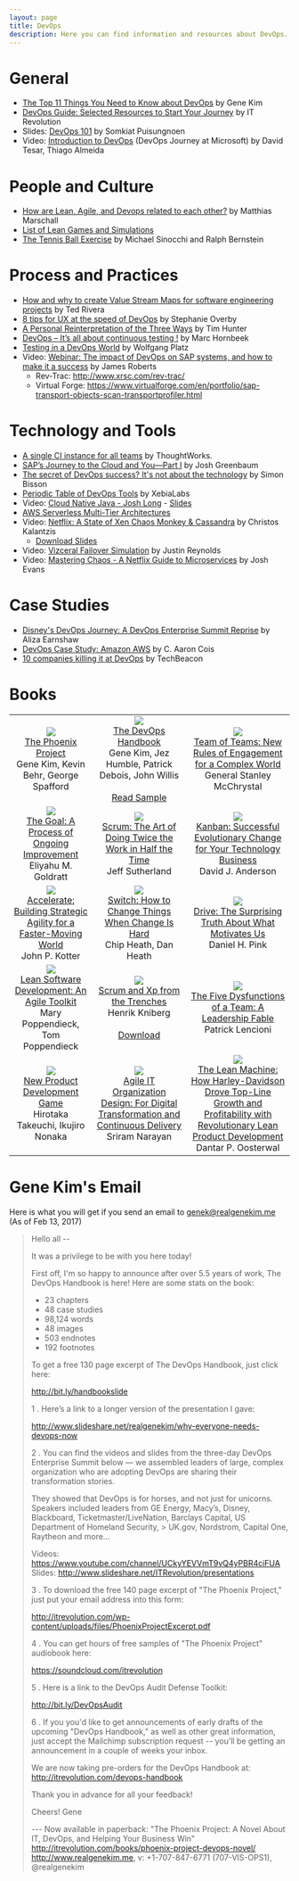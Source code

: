 ```yaml
---
layout: page
title: DevOps
description: Here you can find information and resources about DevOps.
---
```


# General

- [The Top 11 Things You Need to Know about DevOps](http://images.itrevolution.com/documents/Top_11_DevOps_01_2015.pdf) by Gene Kim
- [DevOps Guide: Selected Resources to Start Your Journey](https://dl.orangedox.com/devops-guide-v1) by IT Revolution
- Slides: [DevOps 101](https://www.slideshare.net/up1/devops-101-64995386) by Somkiat Puisungnoen
- Video: [Introduction to DevOps](https://channel9.msdn.com/Series/DevOps-Fundamentals/Introduction-to-DevOps) (DevOps Journey at Microsoft) by David Tesar, Thiago Almeida

# People and Culture

- [How are Lean, Agile, and Devops related to each other?](http://www.agileweboperations.com/lean-agile-devops-related) by Matthias Marschall
- [List of Lean Games and Simulations](http://www.leansimulations.org/p/huge-list-of-free-lean-games.html)
- [The Tennis Ball Exercise](http://leaninsider.productivitypress.com/2008/12/tennis-ball-exercise.html) by Michael Sinocchi and Ralph Bernstein

# Process and Practices

- [How and why to create Value Stream Maps for software engineering projects](https://www.ibm.com/developerworks/rational/library/10/howandwhytocreatevaluestreammapsforswengineerprojects/) by Ted Rivera
- [8 tips for UX at the speed of DevOps](https://www.hpe.com/h30683/us/en/strategic-business-insights/c/it-operations/business-strategy/8-tips-for-ux-at-the-speed-of-devops.html) by Stephanie Overby
- [A Personal Reinterpretation of the Three Ways](http://itrevolution.com/a-personal-reinterpretation-of-the-three-ways/) by Tim Hunter
- [DevOps – It’s all about continuous testing !](https://devops.com/devops-continuous-testing/) by Marc Hornbeek
- [Testing in a DevOps World](https://www.sogeti.nl/sites/default/files/Testing%20in%20a%20DevOps%20World-Wolfgang%20Platz-Tricentis%20-QAD16.pdf) by Wolfgang Platz
- Video: [Webinar: The impact of DevOps on SAP systems, and how to make it a success](http://www.basistechnologies.com/webinar-the-impact-of-DevOps-on-SAP-systems) by James Roberts
  - Rev-Trac: http://www.xrsc.com/rev-trac/
  - Virtual Forge: https://www.virtualforge.com/en/portfolio/sap-transport-objects-scan-transportprofiler.html

# Technology and Tools

- [A single CI instance for all teams](https://www.thoughtworks.com/radar/techniques/a-single-ci-instance-for-all-teams) by ThoughtWorks.
- [SAP’s Journey to the Cloud and You—Part I](https://www.asug.com/news/saps-journey-to-the-cloud-and-you-part-i) by Josh Greenbaum
- [The secret of DevOps success? It's not about the technology](http://www.zdnet.com/article/the-secret-of-devops-success-its-not-about-the-technology/) by Simon Bisson
- [Periodic Table of DevOps Tools](https://xebialabs.com/periodic-table-of-devops-tools/) by XebiaLabs
- Video: [Cloud Native Java - Josh Long](https://www.youtube.com/watch?v=5q8B6lYhFvE) - [Slides](http://www.slideshare.net/SpringCentral/cloud-native-java)
- [AWS Serverless Multi-Tier Architectures](https://d0.awsstatic.com/whitepapers/AWS_Serverless_Multi-Tier_Architectures.pdf)
- Video: [Netflix: A State of Xen Chaos Monkey & Cassandra](https://www.youtube.com/watch?v=Mu01DmxQjWA) by Christos Kalantzis
  - [Download Slides](https://www.slideshare.net/planetcassandra/netflix-a-state-of-xen-chaos-monkey-cassandra)
- Video: [Vizceral Failover Simulation](https://www.youtube.com/watch?v=KVbTjlZ0sfE) by Justin Reynolds
- Video: [Mastering Chaos - A Netflix Guide to Microservices](https://www.youtube.com/watch?v=CZ3wIuvmHeM) by Josh Evans

# Case Studies

- [Disney's DevOps Journey: A DevOps Enterprise Summit Reprise](https://puppet.com/blog/disney-s-devops-journey-a-devops-enterprise-summit-reprise) by Aliza Earnshaw
- [DevOps Case Study: Amazon AWS](https://insights.sei.cmu.edu/devops/2015/02/devops-case-study-amazon-aws.html) by C. Aaron Cois
- [10 companies killing it at DevOps](https://techbeacon.com/10-companies-killing-it-devops) by TechBeacon

# Books

|  |  |  |
|:---:|:---:|:---:|
| ![](img/the_phoenix_project.jpg) <br /> [The Phoenix Project](http://shop.oreilly.com/product/9780988262508.do)<br /> Gene Kim, Kevin Behr, George Spafford | ![](img/the_devops_handbook.jpg) <br /> [The DevOps Handbook](http://shop.oreilly.com/product/9781942788003.do)<br /> Gene Kim, Jez Humble, Patrick Debois, John Willis <br /><br />[Read Sample](http://images.itrevolution.com/documents/The_Phoenix_Project_excerpt.pdf) | ![](img/team_of_teams.jpg) <br /> [Team of Teams: New Rules of Engagement for a Complex World](https://www.amazon.com/Team-Teams-Rules-Engagement-Complex/dp/1591847486)<br /> General Stanley McChrystal |
| ![](img/the_goal.jpg) <br />[The Goal: A Process of Ongoing Improvement](https://www.amazon.com/Goal-Process-Ongoing-Improvement/dp/0884271951)<br />Eliyahu M. Goldratt | ![](img/scrum.jpg) <br /> [Scrum: The Art of Doing Twice the Work in Half the Time](https://www.amazon.com/Scrum-Doing-Twice-Work-Half/dp/038534645X)<br />Jeff Sutherland | ![](img/kanban.jpg) <br /> [Kanban: Successful Evolutionary Change for Your Technology Business](https://www.amazon.com/Kanban-Successful-Evolutionary-Technology-Business/dp/0984521402)<br />David J. Anderson |
| ![](img/accelerate.jpg) <br /> [Accelerate: Building Strategic Agility for a Faster-Moving World](https://www.amazon.com/Accelerate-Building-Strategic-Agility-Faster-Moving/dp/1625271743)<br />John P. Kotter | ![](img/switch.jpg) <br /> [Switch: How to Change Things When Change Is Hard](https://www.amazon.com/Switch-Change-Things-When-Hard/dp/0385528752)<br />Chip Heath, Dan Heath | ![](img/drive.jpg) <br />[Drive: The Surprising Truth About What Motivates Us](https://www.amazon.com/Drive-Surprising-Truth-About-Motivates/dp/1594484805)<br />Daniel H. Pink |
| ![](img/lean_software_development.jpg) <br /> [Lean Software Development: An Agile Toolkit](https://www.amazon.com/Lean-Software-Development-Agile-Toolkit/dp/0321150783)<br />Mary Poppendieck, Tom Poppendieck | ![](img/scrum_and_xp.jpg) <br />[Scrum and Xp from the Trenches](https://www.amazon.com/Scrum-Trenches-2nd-Henrik-Kniberg/dp/1329224272)<br />Henrik Kniberg<br /><br />[Download](https://www.infoq.com/minibooks/scrum-xp-from-the-trenches-2) | ![](img/the_five_dysfunctions.jpg) <br /> [The Five Dysfunctions of a Team: A Leadership Fable](https://www.amazon.com/Five-Dysfunctions-Team-Leadership-Fable/dp/0787960756)<br />Patrick Lencioni |
| ![](img/new_product_development_game.jpg) <br /> [New Product Development Game](https://hbr.org/product/new-new-product-development-game/86116-PDF-ENG)<br />Hirotaka Takeuchi, Ikujiro Nonaka | ![](img/agile_it_organization_design.jpg) <br /> [Agile IT Organization Design: For Digital Transformation and Continuous Delivery](https://www.amazon.com/Agile-Organization-Design-Transformation-Continuous/dp/0133903354)<br />Sriram Narayan | ![](img/the_lean_machine.jpg) <br /> [The Lean Machine: How Harley-Davidson Drove Top-Line Growth and Profitability with Revolutionary Lean Product Development](https://www.amazon.com/Lean-Machine-Harley-Davidson-Profitability-Revolutionary/dp/0814432883)<br />Dantar P. Oosterwal |

# Gene Kim's Email

Here is what you will get if you send an email to [genek@realgenekim.me](mailto:genek@realgenekim.me?subject=devops) (As of Feb 13, 2017)

> Hello all -- 
> 
> It was a privilege to be with you here today! 
> 
> First off, I'm so happy to announce after over 5.5 years of work, The DevOps Handbook is here! Here are some stats on the book: 
> 
> - 23 chapters 
> - 48 case studies 
> - 98,124 words 
> - 48 images 
> - 503 endnotes 
> - 192 footnotes 
> 
> To get a free 130 page excerpt of The DevOps Handbook, just click here: 
> 
> http://bit.ly/handbookslide 
> 
> 1 . Here’s a link to a longer version of the presentation I gave: 
> 
> http://www.slideshare.net/realgenekim/why-everyone-needs-devops-now 
> 
> 2 . You can find the videos and slides from the three-day DevOps Enterprise Summit below — we assembled leaders of large, complex organization who are adopting DevOps are sharing their transformation stories. 
> 
> They showed that DevOps is for horses, and not just for unicorns. Speakers included leaders from GE Energy, Macy’s, Disney, Blackboard, Ticketmaster/LiveNation, Barclays Capital, US Department of Homeland Security, > UK.gov, Nordstrom, Capital One, Raytheon and more… 
> 
> Videos: https://www.youtube.com/channel/UCkyYEVVmT9vQ4yPBR4ciFUA 
> Slides: http://www.slideshare.net/ITRevolution/presentations 
> 
> 3 . To download the free 140 page excerpt of "The Phoenix Project," just put your email address into this form: 
> 
> http://itrevolution.com/wp-content/uploads/files/PhoenixProjectExcerpt.pdf 
> 
> 4 . You can get hours of free samples of "The Phoenix Project" audiobook here: 
> 
> https://soundcloud.com/itrevolution 
> 
> 5 . Here is a link to the DevOps Audit Defense Toolkit: 
> 
> http://bit.ly/DevOpsAudit 
> 
> 6 . If you you'd like to get announcements of early drafts of the upcoming "DevOps Handbook,” as well as other great information, just accept the Mailchimp subscription request -- you'll be getting an announcement in a couple of weeks your inbox. 
> 
> We are now taking pre-orders for the DevOps Handbook at: 
> http://itrevolution.com/devops-handbook 
> 
> Thank you in advance for all your feedback! 
> 
> Cheers! 
> Gene 
>
> \--- 
> Now available in paperback: "The Phoenix Project: A Novel About IT, DevOps, and Helping Your Business Win" 
> http://itrevolution.com/books/phoenix-project-devops-novel/ 
> http://www.realgenekim.me, v: +1-707-847-6771 (707-VIS-OPS1), @realgenekim 

